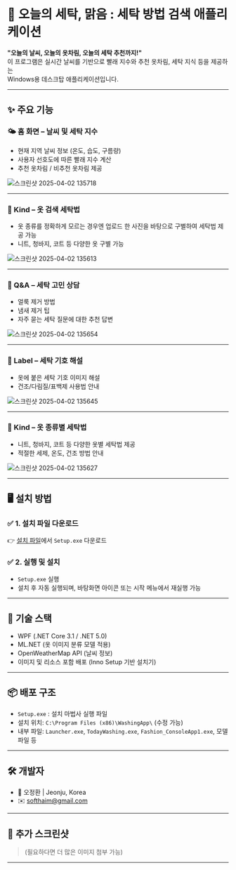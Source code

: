 # 🧼 오늘의 세탁, 맑음 : 세탁 방법 검색 애플리케이션

**"오늘의 날씨, 오늘의 옷차림, 오늘의 세탁 추천까지!"**  
이 프로그램은 실시간 날씨를 기반으로 빨래 지수와 추천 옷차림, 세탁 지식 등을 제공하는  
Windows용 데스크탑 애플리케이션입니다.

---

## ✨ 주요 기능

### 🌤 홈 화면 – 날씨 및 세탁 지수
- 현재 지역 날씨 정보 (온도, 습도, 구름량)
- 사용자 선호도에 따른 빨래 지수 계산
- 추천 옷차림 / 비추천 옷차림 제공

![스크린샷 2025-04-02 135718](https://github.com/user-attachments/assets/1052363d-56a3-4f6e-8159-aa5f63fc7cd7)

---

### 👕 Kind – 옷 검색 세탁법
- 옷 종류를 정확하게 모르는 경우엔 업로드 한 사진을 바탕으로 구별하여 세탁법 제공 가능
- 니트, 청바지, 코트 등 다양한 옷 구별 가능

![스크린샷 2025-04-02 135613](https://github.com/user-attachments/assets/ae9012cd-f2a5-4715-bf11-90dcaf51d57a)

---

### 💬 Q&A – 세탁 고민 상담
- 얼룩 제거 방법
- 냄새 제거 팁
- 자주 묻는 세탁 질문에 대한 추천 답변

![스크린샷 2025-04-02 135654](https://github.com/user-attachments/assets/9a1a80ca-8748-49c8-8965-3461919df75b)

---

### 🔖 Label – 세탁 기호 해설
- 옷에 붙은 세탁 기호 이미지 해설
- 건조/다림질/표백제 사용법 안내

![스크린샷 2025-04-02 135645](https://github.com/user-attachments/assets/50d08a59-cd5c-4847-a96c-c2cd723b88cd)

---

### 👕 Kind – 옷 종류별 세탁법
- 니트, 청바지, 코트 등 다양한 옷별 세탁법 제공
- 적절한 세제, 온도, 건조 방법 안내

![스크린샷 2025-04-02 135627](https://github.com/user-attachments/assets/e7db4d46-7429-4d69-a369-784e3a0548eb)

---

## 🖥 설치 방법

### ✅ 1. 설치 파일 다운로드

👉 [설치 파일](https://drive.google.com/file/d/1buAxfrwRYs28pZ3KdoZM3ubuyYN9SR4s/view?usp=sharing)에서 `Setup.exe` 다운로드

### ✅ 2. 실행 및 설치

- `Setup.exe` 실행
- 설치 후 자동 실행되며, 바탕화면 아이콘 또는 시작 메뉴에서 재실행 가능

---

## 🧩 기술 스택

- WPF (.NET Core 3.1 / .NET 5.0)
- ML.NET (옷 이미지 분류 모델 적용)
- OpenWeatherMap API (날씨 정보)
- 이미지 및 리소스 포함 배포 (Inno Setup 기반 설치기)

---

## 📦 배포 구조

- `Setup.exe` : 설치 마법사 실행 파일
- 설치 위치: `C:\Program Files (x86)\WashingApp\` (수정 가능)
- 내부 파일: `Launcher.exe`, `TodayWashing.exe`, `Fashion_ConsoleApp1.exe`, 모델 파일 등

---

## 🛠 개발자

- 👤 오정환 | Jeonju, Korea
- ✉️ softhaim@gmail.com

---

## 📸 추가 스크린샷

> (필요하다면 더 많은 이미지 첨부 가능)

---
